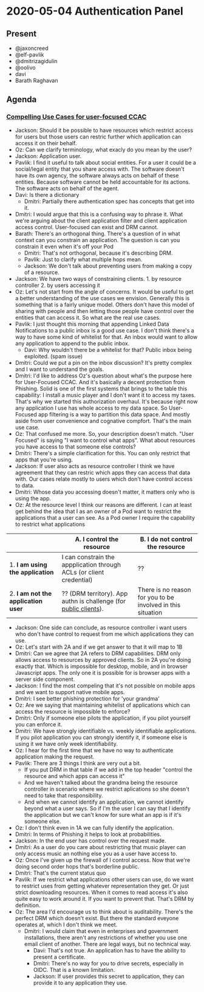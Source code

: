 # 2020-05-04 Authentication Panel

## Present

* @jaxoncreed 
* @elf-pavlik 
* @dmitrizagidulin
* @oolivo
* davi
* Barath Raghavan

## Agenda

### [Compelling Use Cases for user-focused CCAC](https://github.com/solid/authorization-and-access-control-panel/issues/67)
 - Jackson: Should it be possible to have resources which restrict access for users but those users can restric further which application can access it on their behalf.
 - Oz: Can we clarify terminology, what exacly do you mean by the user?
 - Jackson: Application user.
 - Pavlik: I find it useful to talk about social entities. For a user it could be a social/legal entity that you share access with. The software doesn't have its own agency, the software always acts on behalf of these entities. Because software cannot be held accountable for its actions. The software acts on behalf of the agent.
 - Davi: Is there a dictionary
     - Dmitri: Partially there authentication spec has concepts that get into it.
 - Dmitri: I would argue that this is a confusing way to phrase it. What we're arguing about the client application filter and client application access control. User-focused can exist and DRM cannot.
 - Barath: There's an orthogonal thing. There's a question of in what context can you constrain an application. The question is can you constrain it even when it's off your Pod
     - Dmitri: That's not orthogonal, because it's describing DRM.
     - Pavlik: Just to clarify what multiple hops mean. 
     - Jackson: We don't talk about preventing users from making a copy of a resource.
- Jackson: We have two ways of constraining clients. 1. by resource controller 2. by users accessing it
- Oz: Let's not start from the angle of concerns. It would be useful to get a better understanding of the use cases we envision. Generally this is something that is a fairly unique model. Others don't have this model of sharing with people and then letting those people have control over the entities that can access it. So what are the real use cases.
- Pavlik: I just thought this morning that appending Linked Data Notifications to a public inbox is a good use case. I don't think there's a way to have some kind of whitelist for that. An inbox would want to allow any application to append to the public inbox.
    - Davi: Why wouldn't there be a whitelist for that? Public inbox being exploited. (spam issue)
- Dmitri: Could we put a pin on the inbox discussion? It's pretty complex and I want to understand the goals.
- Dmitri: I'd like to address Oz's question about what's the purpose here for User-Focused CCAC. And it's basically a decent protection from Phishing. Solid is one of the first systems that brings to the table this capability: I install a music player and I don't want it to access my taxes. That's why we started this authorization overhaul. It's because right now any application I use has whole access to my data space. So User-Focused app filtering is a way to partition this data space. And mostly aside from user convenience and cognative compfort. That's the main use case.
- Oz: That confused me more. So, your description doesn't match. "User Focused" is saying "I want to control what apps". What about resources you have access to that someone else controls?
- Dmitri: There's a simple clarification for this. You can only restrict that apps that you're using.
- Jackson: If user also acts as resource controller I think we have agreement that they can restric which apps they can access that data with. Our cases relate mostly to users which don't have control access to data.
- Dmitri: Whose data you accessing doesn't matter, it matters only who is using the app.
- Oz: At the resource level I think our reasons are different. I can at least get behind the idea that I as an owner of a Pod want to restrict the applications that a user can see. As a Pod owner I require the capability to restrict what applications



|                               | A. I control the resource                        | B. I do not control the resource                                |
|-------------------------------|-----------------------------------------------|--------------------------------------------------------------|
| 1. **I am using the application**    | I can constrain the appplication through ACLs (or client credential) | ??                                                           |
| 2. **I am not the application user** | ?? (DRM territory). App authn is challenge (for [public clients](https://oauth.net/2/client-types/)). |  There is no reason for you to be involved in this situation |

- Jackson: One side can conclude, as resource controller i want users who don't have control to request from me which applications they can use.
- Oz: Let's start with 2A and if we get answer to that it will map to 1B
- Dmitri: Can we agree that 2A refers to DRM capabilities. DRM only allows access to resources by approved clients. So in 2A you're doing exactly that. Which is impossible for desktop, mobile, and in browser Javascript apps. The only one it is possible for is browser apps with a server side component.
- Jackson: I find the most compeling that it's not possible on mobile apps and we want to support native mobile apps.
- Dmitri: I see better phishing protection for 'your grandma'
- Oz: Are we saying that maintaining whitelist of applications which can access the resource is impossible to enforce?
- Dmitri: Only if someone else pilots the application, if you pilot yourself you can enforce it.
- Dmitri: We have strongly identifiable vs. weekly identifiable applications. If you pilot application you can strongly identify it, if someone else is using it we have only week identifiability.
- Oz: I hear for the first time that we have no way to authenticate application making the request.
- Pavlik: There are 3 things I think are very out a bit.
    - If you put DRM in that table if we add in the top header "control the resource and which apps can access it"
    - And we haven't talked about the grandma being the resource controller in scenario where we restrict aplications so she doesn't need to take that responsibility.
    - And when we cannot identify an application, we cannot identify beyond what a user says. So if I'm the user I can say that I identify the application but we can't know for sure what an app is if it's someone else.
- Oz: I don't think even in 1A we can fully identify the application.
- Dmitri: In terms of Phishing it helps to look at probabilities.
- Jackson: In the end user has control over the request made.
- Dmitri: As a user do you care about restricting that music player can only access music an nothing else you as a user have access to.
- Oz: Once I've given up the firewall of I control access. Now that we're doing second order hops that's borderline public.
- Dmitri: That's the current status quo
- Pavlik: If we restrict what applications other users can use, do we want to restrict uses from getting whatever representation they get. Or just strict downloading resources. When it comes to read access it's also quite easy to work around it. If you want to prevent that. That's DRM by definition.
- Oz: The area I'd encourage us to think about is auditability. There's the perfect DRM which doesn't exist. But there the standard eveyone operates at, which I don't think we meet.
    - Dmitri: I would claim that even in enterprises and government installations, there aren't any restrictions of whether you use one email client of another. There are legal ways, but no technical way.
        - Davi: That's not true. An application has to have the ability to present a certificate.
        - Dmitri: There's no way for you to drive secrets, especially in OIDC. That is a known limitation.
        - Jackson: If user provides this secret to application, they can provide it to any application they use.
